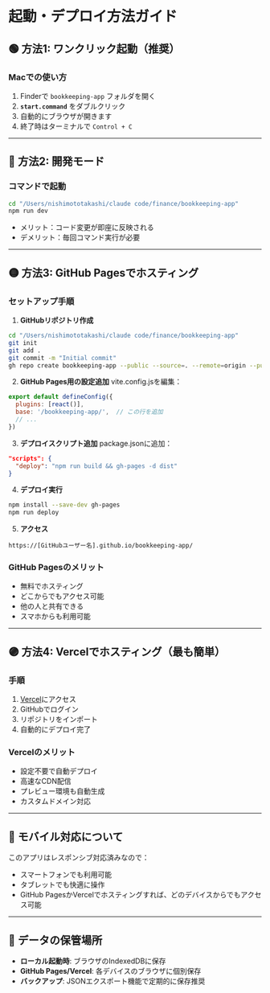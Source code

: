 # 起動・デプロイ方法ガイド

## 🟢 方法1: ワンクリック起動（推奨）

### Macでの使い方
1. Finderで `bookkeeping-app` フォルダを開く
2. **`start.command`** をダブルクリック
3. 自動的にブラウザが開きます
4. 終了時はターミナルで `Control + C`

---

## 🔵 方法2: 開発モード

### コマンドで起動
```bash
cd "/Users/nishimototakashi/claude code/finance/bookkeeping-app"
npm run dev
```
- メリット：コード変更が即座に反映される
- デメリット：毎回コマンド実行が必要

---

## 🟡 方法3: GitHub Pagesでホスティング

### セットアップ手順

1. **GitHubリポジトリ作成**
```bash
cd "/Users/nishimototakashi/claude code/finance/bookkeeping-app"
git init
git add .
git commit -m "Initial commit"
gh repo create bookkeeping-app --public --source=. --remote=origin --push
```

2. **GitHub Pages用の設定追加**
vite.config.jsを編集：
```javascript
export default defineConfig({
  plugins: [react()],
  base: '/bookkeeping-app/',  // この行を追加
  // ...
})
```

3. **デプロイスクリプト追加**
package.jsonに追加：
```json
"scripts": {
  "deploy": "npm run build && gh-pages -d dist"
}
```

4. **デプロイ実行**
```bash
npm install --save-dev gh-pages
npm run deploy
```

5. **アクセス**
```
https://[GitHubユーザー名].github.io/bookkeeping-app/
```

### GitHub Pagesのメリット
- 無料でホスティング
- どこからでもアクセス可能
- 他の人と共有できる
- スマホからも利用可能

---

## 🟣 方法4: Vercelでホスティング（最も簡単）

### 手順
1. [Vercel](https://vercel.com)にアクセス
2. GitHubでログイン
3. リポジトリをインポート
4. 自動的にデプロイ完了

### Vercelのメリット
- 設定不要で自動デプロイ
- 高速なCDN配信
- プレビュー環境も自動生成
- カスタムドメイン対応

---

## 📱 モバイル対応について

このアプリはレスポンシブ対応済みなので：
- スマートフォンでも利用可能
- タブレットでも快適に操作
- GitHub PagesかVercelでホスティングすれば、どのデバイスからでもアクセス可能

---

## 💾 データの保管場所

- **ローカル起動時**: ブラウザのIndexedDBに保存
- **GitHub Pages/Vercel**: 各デバイスのブラウザに個別保存
- **バックアップ**: JSONエクスポート機能で定期的に保存推奨